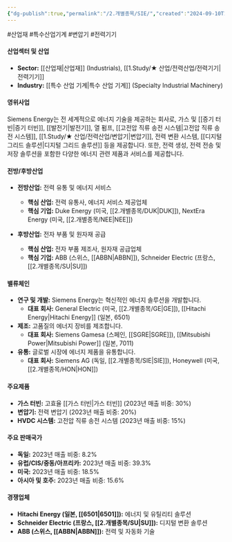 ```yaml
---
{"dg-publish":true,"permalink":"/2.개별종목/SIE/","created":"2024-09-10T10:24:06.010+09:00","updated":"2025-07-29T21:37:05.184+09:00"}
---
```


#산업재 #특수산업기계 #변압기 #전력기기

#### 산업섹터 및 산업

- **Sector:** [[산업재\|산업재]] (Industrials), [[1.Study/★ 산업/전력산업/전력기기\|전력기기]]
- **Industry:** [[특수 산업 기계\|특수 산업 기계]] (Specialty Industrial Machinery)

#### 영위사업

Siemens Energy는 전 세계적으로 에너지 기술을 제공하는 회사로, 가스 및 [[증기 터빈\|증기 터빈]], [[발전기\|발전기]], 열 펌프, [[고전압 직류 송전 시스템\|고전압 직류 송전 시스템]], [[1.Study/★ 산업/전력산업/변압기\|변압기]], 전력 변환 시스템, [[디지털 그리드 솔루션\|디지털 그리드 솔루션]] 등을 제공합니다. 또한, 전력 생성, 전력 전송 및 저장 솔루션을 포함한 다양한 에너지 관련 제품과 서비스를 제공합니다.

#### 전방/후방산업

- **전방산업:** 전력 유통 및 에너지 서비스
    - **핵심 산업:** 전력 유통사, 에너지 서비스 제공업체
    - **핵심 기업:** Duke Energy (미국, [[2.개별종목/DUK\|DUK]]), NextEra Energy (미국, [[2.개별종목/NEE\|NEE]])

- **후방산업:** 전자 부품 및 원자재 공급
    - **핵심 산업:** 전자 부품 제조사, 원자재 공급업체
    - **핵심 기업:** ABB (스위스, [[ABBN\|ABBN]]), Schneider Electric (프랑스, [[2.개별종목/SU\|SU]])

#### 밸류체인

- **연구 및 개발:** Siemens Energy는 혁신적인 에너지 솔루션을 개발합니다.
    - **대표 회사:** General Electric (미국, [[2.개별종목/GE\|GE]]), [[Hitachi Energy\|Hitachi Energy]] (일본, 6501)
- **제조:** 고품질의 에너지 장비를 제조합니다.
    - **대표 회사:** Siemens Gamesa (스페인, [[SGRE\|SGRE]]), [[Mitsubishi Power\|Mitsubishi Power]] (일본, 7011)
- **유통:** 글로벌 시장에 에너지 제품을 유통합니다.
    - **대표 회사:** Siemens AG (독일, [[2.개별종목/SIE\|SIE]]), Honeywell (미국, [[2.개별종목/HON\|HON]])

#### 주요제품

- **가스 터빈:** 고효율 [[가스 터빈\|가스 터빈]] (2023년 매출 비중: 30%)
- **변압기:** 전력 변압기 (2023년 매출 비중: 20%)
- **HVDC 시스템:** 고전압 직류 송전 시스템 (2023년 매출 비중: 15%)

#### 주요 판매국가

- **독일:** 2023년 매출 비중: 8.2%
- **유럽/CIS/중동/아프리카:** 2023년 매출 비중: 39.3%
- **미국:** 2023년 매출 비중: 18.5%
- **아시아 및 호주:** 2023년 매출 비중: 15.6%

#### 경쟁업체

- **Hitachi Energy (일본, [[6501\|6501]]):** 에너지 및 유틸리티 솔루션
- **Schneider Electric (프랑스, [[2.개별종목/SU\|SU]]):** 디지털 변환 솔루션
- **ABB (스위스, [[ABBN\|ABBN]]):** 전력 및 자동화 기술